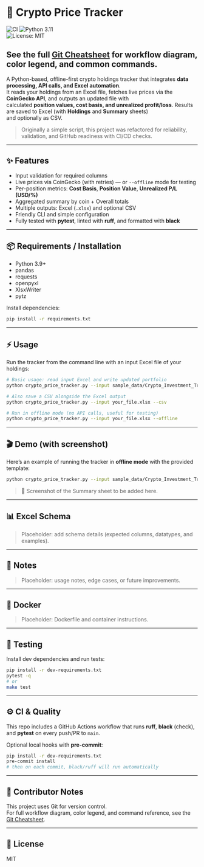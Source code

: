 # 🚀 Crypto Price Tracker

![CI](https://github.com/cg112358/crypto-price-tracker/actions/workflows/ci.yml/badge.svg)
![Python 3.11](https://img.shields.io/badge/python-3.11-blue.svg)  
![License: MIT](https://img.shields.io/badge/License-MIT-green.svg)

See the full [Git Cheatsheet](docs/git-cheatsheet.md) for workflow diagram, color legend, and common commands.
---

A Python-based, offline-first crypto holdings tracker that integrates **data processing, API calls, and Excel automation**.  
It reads your holdings from an Excel file, fetches live prices via the **CoinGecko API**, and outputs an updated file with  
calculated **position values, cost basis, and unrealized profit/loss**. Results are saved to Excel (with **Holdings** and **Summary** sheets)  
and optionally as CSV.

> Originally a simple script, this project was refactored for reliability, validation, and GitHub readiness with CI/CD checks.

---

## ✨ Features
- Input validation for required columns
- Live prices via CoinGecko (with retries) — or `--offline` mode for testing
- Per-position metrics: **Cost Basis**, **Position Value**, **Unrealized P/L (USD/%)**
- Aggregated summary by coin + Overall totals
- Multiple outputs: Excel (`.xlsx`) and optional CSV
- Friendly CLI and simple configuration
- Fully tested with **pytest**, linted with **ruff**, and formatted with **black**

---

## 📦 Requirements / Installation
- Python 3.9+
- pandas
- requests
- openpyxl
- XlsxWriter
- pytz

Install dependencies:

```bash
pip install -r requirements.txt
```

---

## ⚡ Usage

Run the tracker from the command line with an input Excel file of your holdings:

```bash
# Basic usage: read input Excel and write updated portfolio
python crypto_price_tracker.py --input sample_data/Crypto_Investment_Tracker_template.xlsx --output out/Updated_Crypto_Investment_Tracker.xlsx

# Also save a CSV alongside the Excel output
python crypto_price_tracker.py --input your_file.xlsx --csv

# Run in offline mode (no API calls, useful for testing)
python crypto_price_tracker.py --input your_file.xlsx --offline
```

---

## 🎬 Demo (with screenshot)

Here’s an example of running the tracker in **offline mode** with the provided template:

```bash
python crypto_price_tracker.py --input sample_data/Crypto_Investment_Tracker_template.xlsx --output out/Updated_Crypto_Investment_Tracker.xlsx --offline
```

> 📌 Screenshot of the Summary sheet to be added here.

---

## 📊 Excel Schema

> Placeholder: add schema details (expected columns, datatypes, and examples).

---

## 📝 Notes

> Placeholder: usage notes, edge cases, or future improvements.

---

## 🐳 Docker

> Placeholder: Dockerfile and container instructions.

---

## 🧪 Testing

Install dev dependencies and run tests:

```bash
pip install -r dev-requirements.txt
pytest -q
# or
make test
```

---

## ⚙️ CI & Quality

This repo includes a GitHub Actions workflow that runs **ruff**, **black** (check), and **pytest** on every push/PR to `main`.

Optional local hooks with **pre-commit**:

```bash
pip install -r dev-requirements.txt
pre-commit install
# then on each commit, black/ruff will run automatically
```

---

## 🤝 Contributor Notes

This project uses Git for version control.  
For full workflow diagram, color legend, and command reference, see the [Git Cheatsheet](docs/git-cheatsheet.md).

---

## 📜 License

MIT
